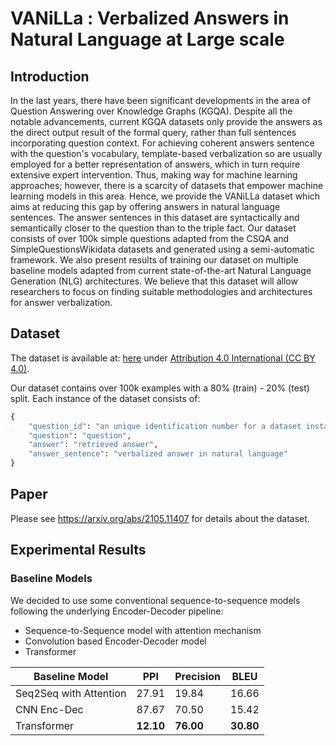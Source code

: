 # VANiLLa : Verbalized Answers in Natural Language at Large scale

## Introduction

In the last years, there have been significant developments in the area of Question Answering over Knowledge Graphs (KGQA). Despite all the notable advancements, current KGQA datasets only provide the answers as the direct output result of the formal query, rather than full sentences incorporating question context. For achieving coherent answers sentence with the question's vocabulary,  template-based verbalization so are usually employed for a better representation of answers, which in turn require extensive expert intervention. Thus, making way for machine learning approaches; however, there is a scarcity of datasets that empower machine learning models in this area. Hence, we provide the VANiLLa dataset which aims at reducing this gap by offering answers in natural language sentences. The answer sentences in this dataset are syntactically and semantically closer to the question than to the triple fact. Our dataset consists of over 100k simple questions adapted from the CSQA and SimpleQuestionsWikidata datasets and generated using a semi-automatic framework. We also present results of training our dataset on multiple baseline models adapted from current state-of-the-art Natural Language Generation (NLG) architectures. We believe that this dataset will allow researchers to focus on finding suitable methodologies and architectures for answer verbalization.

## Dataset

The dataset is available at: [here](https://figshare.com/articles/Vanilla_dataset/12360743) under [Attribution 4.0 International (CC BY 4.0)](LICENSE).

Our dataset contains over 100k examples with a 80% (train) - 20% (test) split. Each instance of the dataset consists of:

```bash
{
    "question_id": "an unique identification number for a dataset instance",
    "question": "question",
    "answer": "retrieved answer",
    "answer_sentence": "verbalized answer in natural language"
}
```

## Paper

Please see https://arxiv.org/abs/2105.11407 for details about the dataset.

## Experimental Results

### Baseline Models

We decided to use some conventional sequence-to-sequence models following the underlying Encoder-Decoder pipeline:
* Sequence-to-Sequence model with attention mechanism
* Convolution based Encoder-Decoder model
* Transformer

| Baseline Model | PPl | Precision | BLEU |
| ------------- | ------------- | ------------- | ------------- |
| Seq2Seq with Attention | 27.91 | 19.84 | 16.66 |
| CNN Enc-Dec | 87.67 | 70.50 | 15.42 |
| Transformer | **12.10** | **76.00** |  **30.80** |


